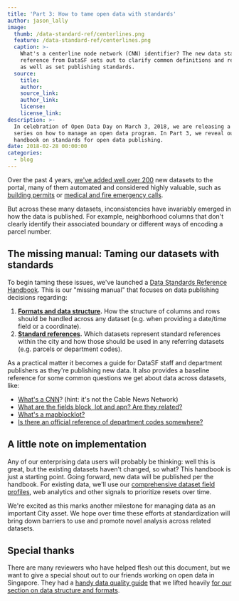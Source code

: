 ```yaml
---
title: 'Part 3: How to tame open data with standards'
author: jason_lally
image:
  thumb: /data-standard-ref/centerlines.png
  feature: /data-standard-ref/centerlines.png
  caption: >-
    What's a centerline node network (CNN) identifier? The new data standards
    reference from DataSF sets out to clarify common definitions and references
    as well as set publishing standards.
  source:
    title:
    author:
    source_link:
    author_link:
    license:
    license_link:
description: >-
  In celebration of Open Data Day on March 3, 2018, we are releasing a 4 part
  series on how to manage an open data program. In Part 3, we reveal our new
  handbook on standards for open data publishing.
date: 2018-02-28 00:00:00
categories:
  - blog
---
```


Over the past 4 years, [we've added well over 200](https://datasf.org/progress) new datasets to the portal, many of them automated and considered highly valuable, such as [building permits](https://data.sfgov.org/Housing-and-Buildings/Building-Permits/i98e-djp9) or [medical and fire emergency calls](https://data.sfgov.org/Public-Safety/Fire-Department-Calls-for-Service/nuek-vuh3).

But across these many datasets, inconsistencies have invariably emerged in how the data is published. For example, neighborhood columns that don't clearly identify their associated boundary or different ways of encoding a parcel number.

## The missing manual: Taming our datasets with standards

To begin taming these issues, we've launched a [Data Standards Reference Handbook](https://www.gitbook.com/book/datasf/draft-publishing-standards/details). This is our "missing manual" that focuses on data publishing decisions regarding:

1. **[Formats and data structure](https://datasf.gitbooks.io/draft-publishing-standards/content/formats/).** How the structure of columns and rows should be handled across any dataset (e.g. when providing a date/time field or a coordinate).
2. **[Standard references](https://datasf.gitbooks.io/draft-publishing-standards/content/reference-data.html).** Which datasets represent standard references within the city and how those should be used in any referring datasets (e.g. parcels or department codes).

As a practical matter it becomes a guide for DataSF staff and department publishers as they're publishing new data. It also provides a baseline reference for some common questions we get about data across datasets, like:

* [What's a CNN](https://datasf.gitbooks.io/draft-publishing-standards/content/basemap/street-centerlines-nodes.html)? (hint: it's not the Cable News Network)
* [What are the fields block, lot and apn? Are they related?](https://datasf.gitbooks.io/draft-publishing-standards/content/basemap/parcels.html)
* [What's a mapblocklot?](https://datasf.gitbooks.io/draft-publishing-standards/content/basemap/parcels.html)
* [Is there an official reference of department codes somewhere?](https://datasf.gitbooks.io/draft-publishing-standards/content/generalreference/department-names-and-codes.html)

## A little note on implementation

Any of our enterprising data users will probably be thinking: well this is great, but the existing datasets haven't changed, so what? This handbook is just a starting point. Going forward, new data will be published per the handbook. For existing data, we'll use our [comprehensive dataset field profiles](https://data.sfgov.org/City-Management-and-Ethics/Field-Profiles/ekxv-883u), web analytics and other signals to prioritize resets over time.

We're excited as this marks another milestone for managing data as an important City asset. We hope over time these efforts at standardization will bring down barriers to use and promote novel analysis across related datasets.

## Special thanks

There are many reviewers who have helped flesh out this document, but we want to give a special shout out to our friends working on open data in Singapore. They had a [handy data quality guide](https://github.com/datagovsg/data-quality) that we lifted heavily [for our section on data structure and formats](https://datasf.gitbooks.io/draft-publishing-standards/content/formats/).